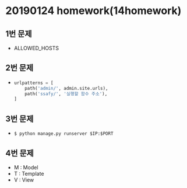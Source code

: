 # 20190124 homework(14homework)

## 1번 문제

- ALLOWED_HOSTS



## 2번 문제

- ```python
  urlpatterns = [
      path('admin/', admin.site.urls),
      path('ssafy/', '실행할 함수 주소'),
  ]
  ```



## 3번 문제

- `$ python manage.py runserver $IP:$PORT`



## 4번 문제

- M : Model
- T : Template
- V : View